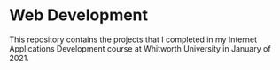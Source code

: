 # Web Development

This repository contains the projects that I completed in my Internet Applications Development course at Whitworth University in January of 2021.